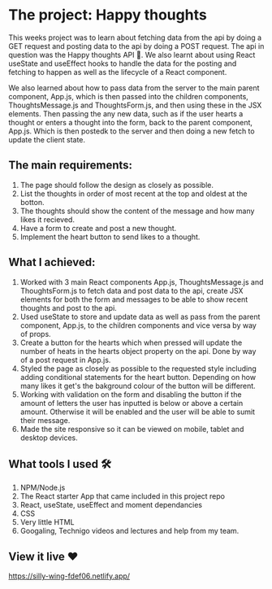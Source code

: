 # The project: Happy thoughts
This weeks project was to learn about fetching data from the api by doing a GET request and posting data to the api by doing a POST request. The api in question was the Happy thoughts API 💌. We also learnt about using React useState and useEffect hooks to handle the data for the posting and fetching to happen as well as the lifecycle of a React component.

We also learned about how to pass data from the server to the main parent component, App.js, which is then passed into the children components, ThoughtsMessage.js and ThoughtsForm.js, and then using these in the JSX elements. Then passing the any new data, such as if the user hearts a thought or enters a thought into the form, back to the parent component, App.js. Which is then postedk to the server and then doing a new fetch to update the client state.

## The main requirements:
1. The page should follow the design as closely as possible.
2. List the thoughts in order of most recent at the top and oldest at the botton.
3. The thoughts should show the content of the message and how many likes it recieved.
4. Have a form to create and post a new thought.
5. Implement the heart button to send likes to a thought.

## What I achieved:
1. Worked with 3 main React components App.js, ThoughtsMessage.js and ThoughtsForm.js to fetch data and post data to the api, create JSX elements for both the form and messages to be able to show recent thoughts and post to the api.
2. Used useState to store and update data as well as pass from the parent component, App.js, to the children components and vice versa by way of props.
3. Create a button for the hearts which when pressed will update the number of heats in the hearts object property on the api. Done by way of a post request in App.js.
4. Styled the page as closely as possible to the requested style including adding conditional statements for the heart button. Depending on how many likes it get's the bakground colour of the button will be different.
6. Working with validation on the form and disabling the button if the amount of letters the user has inputted is below or above a certain amount. Otherwise it will be enabled and the user will be able to sumit their message. 
7. Made the site responsive so it can be viewed on mobile, tablet and desktop devices. 

## What tools I used 🛠️
1. NPM/Node.js
2. The React starter App that came included in this project repo
3. React, useState, useEffect and moment dependancies
4. CSS
5. Very little HTML
6. Googaling, Technigo videos and lectures and help from my team.

## View it live ❤
https://silly-wing-fdef06.netlify.app/  


